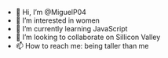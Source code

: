 - 👋 Hi, I’m @MiguelP04
- 👀 I’m interested in women
- 🌱 I’m currently learning JavaScript
- 💞️ I’m looking to collaborate on Sillicon Valley
- 📫 How to reach me: being taller than me

<!---
MiguelP04/MiguelP04 is a ✨ special ✨ repository because its `README.md` (this file) appears on your GitHub profile.
You can click the Preview link to take a look at your changes.
--->
